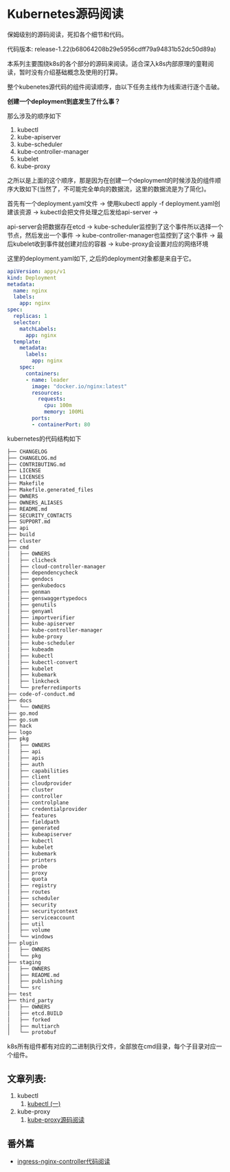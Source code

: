 # Kubernetes源码阅读

保姆级别的源码阅读，死扣各个细节和代码。



代码版本:  release-1.22(b68064208b29e5956cdff79a94831b52dc50d89a)



本系列主要围绕k8s的各个部分的源码来阅读。适合深入k8s内部原理的童鞋阅读，暂时没有介绍基础概念及使用的打算。

整个kubenetes源代码的组件阅读顺序，由以下任务主线作为线索进行逐个击破。

**创建一个deployment到底发生了什么事？**



那么涉及的顺序如下

1. kubectl 
2. kube-apiserver
3. kube-scheduler
4. kube-controller-manager
5. kubelet
6. kube-proxy

之所以是上面的这个顺序，那是因为在创建一个deployment的时候涉及的组件顺序大致如下(当然了，不可能完全单向的数据流，这里的数据流是为了简化)。

首先有一个deployment.yaml文件  -> 使用kubectl apply -f deployment.yaml创建该资源  -> kubectl会把文件处理之后发给api-server ->

api-server会把数据存在etcd  -> kube-scheduler监控到了这个事件所以选择一个节点，然后发出一个事件  -> kube-controller-manager也监控到了这个事件 -> 最后kubelet收到事件就创建对应的容器 -> kube-proxy会设置对应的网络环境



这里的deployment.yaml如下, 之后的deployment对象都是来自于它。

```yaml
apiVersion: apps/v1
kind: Deployment
metadata:
  name: nginx
  labels:
    app: nginx
spec:
  replicas: 1
  selector:
    matchLabels:
      app: nginx
  template:
    metadata:
      labels:
        app: nginx
    spec:
      containers:
      - name: leader
        image: "docker.io/nginx:latest"
        resources:
          requests:
            cpu: 100m
            memory: 100Mi
        ports:
        - containerPort: 80
```



kubernetes的代码结构如下

```bash
├── CHANGELOG
├── CHANGELOG.md
├── CONTRIBUTING.md
├── LICENSE
├── LICENSES
├── Makefile
├── Makefile.generated_files
├── OWNERS
├── OWNERS_ALIASES
├── README.md
├── SECURITY_CONTACTS
├── SUPPORT.md
├── api
├── build
├── cluster
├── cmd
│   ├── OWNERS
│   ├── clicheck
│   ├── cloud-controller-manager
│   ├── dependencycheck
│   ├── gendocs
│   ├── genkubedocs
│   ├── genman
│   ├── genswaggertypedocs
│   ├── genutils
│   ├── genyaml
│   ├── importverifier
│   ├── kube-apiserver
│   ├── kube-controller-manager
│   ├── kube-proxy
│   ├── kube-scheduler
│   ├── kubeadm
│   ├── kubectl
│   ├── kubectl-convert
│   ├── kubelet
│   ├── kubemark
│   ├── linkcheck
│   └── preferredimports
├── code-of-conduct.md
├── docs
│   └── OWNERS
├── go.mod
├── go.sum
├── hack
├── logo
├── pkg
│   ├── OWNERS
│   ├── api
│   ├── apis
│   ├── auth
│   ├── capabilities
│   ├── client
│   ├── cloudprovider
│   ├── cluster
│   ├── controller
│   ├── controlplane
│   ├── credentialprovider
│   ├── features
│   ├── fieldpath
│   ├── generated
│   ├── kubeapiserver
│   ├── kubectl
│   ├── kubelet
│   ├── kubemark
│   ├── printers
│   ├── probe
│   ├── proxy
│   ├── quota
│   ├── registry
│   ├── routes
│   ├── scheduler
│   ├── security
│   ├── securitycontext
│   ├── serviceaccount
│   ├── util
│   ├── volume
│   └── windows
├── plugin
│   ├── OWNERS
│   └── pkg
├── staging
│   ├── OWNERS
│   ├── README.md
│   ├── publishing
│   └── src
├── test
├── third_party
│   ├── OWNERS
│   ├── etcd.BUILD
│   ├── forked
│   ├── multiarch
│   └── protobuf
```



k8s所有组件都有对应的二进制执行文件，全部放在cmd目录，每个子目录对应一个组件。



## 文章列表:

1. kubectl
   1. [kubectl (一)](https://github.com/youerning/blog/blob/master/kubernetes/kubectl1.md)
2. kube-proxy
   1. [kube-proxy源码阅读](https://github.com/youerning/blog/blob/master/kubernetes/kube-proxy.md)


## 番外篇

- [ingress-nginx-controller代码阅读](https://github.com/youerning/blog/blob/master/kubernetes/nginx-ingress-controller.md)

